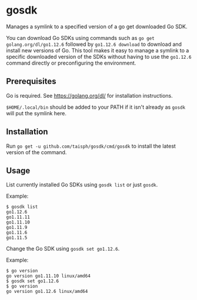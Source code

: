 # gosdk

Manages a symlink to a specified version of a go get downloaded Go SDK.

You can download Go SDKs using commands such as `go get golang.org/dl/go1.12.6` followed by `go1.12.6 download` to
download and install new versions of Go. This tool makes it easy to manage a symlink to a specific downloaded version of
the SDKs without having to use the `go1.12.6` command directly or preconfiguring the environment.

## Prerequisites

Go is required. See https://golang.org/dl/ for installation instructions.

`$HOME/.local/bin` should be added to your PATH if it isn't already as `gosdk` will put the symlink here.

## Installation

Run `go get -u github.com/taisph/gosdk/cmd/gosdk` to install the latest version of the command.

## Usage

List currently installed Go SDKs using `gosdk list` or just `gosdk`.

Example:

```
$ gosdk list
go1.12.6
go1.11.11
go1.11.10
go1.11.9
go1.11.6
go1.11.5
```

Change the Go SDK using `gosdk set go1.12.6`.

Example:

```
$ go version
go version go1.11.10 linux/amd64
$ gosdk set go1.12.6
$ go version
go version go1.12.6 linux/amd64
```
